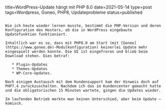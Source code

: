 title=WordPress-Update hängt mit PHP 8.0
date=2021-05-14
type=post
tags=Wordpress, Goneo, PHP8, Updateprobleme
status=published
~~~~~~

Wie ich heute wieder lernen musste, bestimmt die PHP-Version und deren Konfiguration des Hosters, ob die in WordPress eingebaute Updatefunktion funktioniert.

Inhaltlich war es so, dass mit PHP8.0 am Start (mit [Goneo](https://www.goneo.de)-Modulkonfiguration) keinerlei Update mehr eingespielt werden konnte. Die UI ist eingefroren und blieb beim Download stehen. Dies betraf:

   * Plugin-Updates
   * Themes-Updates
   * WP-Core-Updates.

Nach einigem Austausch mit dem Kundensupport kam der Hinweis doch auf PHP7.4 zurückzuschalten. Nachdem ich das im Kundencenter gemacht hatte und die obligatorischen 15 Minuten wartete, gingen die Updates wieder.

Im laufenden Betrieb merkte man keinen Unterschied, aber beim Update – komisch.
